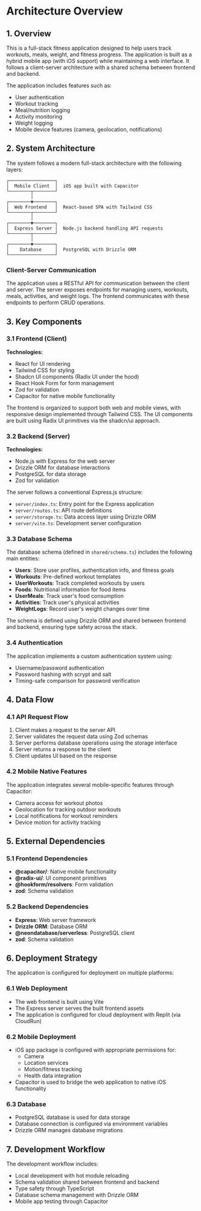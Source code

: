 # Architecture Overview

## 1. Overview

This is a full-stack fitness application designed to help users track workouts, meals, weight, and fitness progress. The application is built as a hybrid mobile app (with iOS support) while maintaining a web interface. It follows a client-server architecture with a shared schema between frontend and backend.

The application includes features such as:
- User authentication
- Workout tracking
- Meal/nutrition logging
- Activity monitoring
- Weight logging
- Mobile device features (camera, geolocation, notifications)

## 2. System Architecture

The system follows a modern full-stack architecture with the following layers:

```
┌─────────────────┐
│  Mobile Client  │  iOS app built with Capacitor
└────────┬────────┘
         │
┌────────▼────────┐
│  Web Frontend   │  React-based SPA with Tailwind CSS
└────────┬────────┘
         │
┌────────▼────────┐
│  Express Server │  Node.js backend handling API requests
└────────┬────────┘
         │
┌────────▼────────┐
│    Database     │  PostgreSQL with Drizzle ORM
└─────────────────┘
```

### Client-Server Communication

The application uses a RESTful API for communication between the client and server. The server exposes endpoints for managing users, workouts, meals, activities, and weight logs. The frontend communicates with these endpoints to perform CRUD operations.

## 3. Key Components

### 3.1 Frontend (Client)

**Technologies:**
- React for UI rendering
- Tailwind CSS for styling
- Shadcn UI components (Radix UI under the hood)
- React Hook Form for form management
- Zod for validation
- Capacitor for native mobile functionality

The frontend is organized to support both web and mobile views, with responsive design implemented through Tailwind CSS. The UI components are built using Radix UI primitives via the shadcn/ui approach.

### 3.2 Backend (Server)

**Technologies:**
- Node.js with Express for the web server
- Drizzle ORM for database interactions
- PostgreSQL for data storage
- Zod for validation

The server follows a conventional Express.js structure:
- `server/index.ts`: Entry point for the Express application
- `server/routes.ts`: API route definitions
- `server/storage.ts`: Data access layer using Drizzle ORM
- `server/vite.ts`: Development server configuration

### 3.3 Database Schema

The database schema (defined in `shared/schema.ts`) includes the following main entities:

- **Users**: Store user profiles, authentication info, and fitness goals
- **Workouts**: Pre-defined workout templates
- **UserWorkouts**: Track completed workouts by users
- **Foods**: Nutritional information for food items
- **UserMeals**: Track user's food consumption
- **Activities**: Track user's physical activities
- **WeightLogs**: Record user's weight changes over time

The schema is defined using Drizzle ORM and shared between frontend and backend, ensuring type safety across the stack.

### 3.4 Authentication

The application implements a custom authentication system using:
- Username/password authentication
- Password hashing with scrypt and salt
- Timing-safe comparison for password verification

## 4. Data Flow

### 4.1 API Request Flow

1. Client makes a request to the server API
2. Server validates the request data using Zod schemas
3. Server performs database operations using the storage interface
4. Server returns a response to the client
5. Client updates UI based on the response

### 4.2 Mobile Native Features

The application integrates several mobile-specific features through Capacitor:
- Camera access for workout photos
- Geolocation for tracking outdoor workouts
- Local notifications for workout reminders
- Device motion for activity tracking

## 5. External Dependencies

### 5.1 Frontend Dependencies

- **@capacitor/**: Native mobile functionality
- **@radix-ui/**: UI component primitives
- **@hookform/resolvers**: Form validation
- **zod**: Schema validation

### 5.2 Backend Dependencies

- **Express**: Web server framework
- **Drizzle ORM**: Database ORM
- **@neondatabase/serverless**: PostgreSQL client
- **zod**: Schema validation

## 6. Deployment Strategy

The application is configured for deployment on multiple platforms:

### 6.1 Web Deployment

- The web frontend is built using Vite
- The Express server serves the built frontend assets
- The application is configured for cloud deployment with Replit (via CloudRun)

### 6.2 Mobile Deployment

- iOS app package is configured with appropriate permissions for:
  - Camera
  - Location services
  - Motion/fitness tracking
  - Health data integration
- Capacitor is used to bridge the web application to native iOS functionality

### 6.3 Database

- PostgreSQL database is used for data storage
- Database connection is configured via environment variables
- Drizzle ORM manages database migrations

## 7. Development Workflow

The development workflow includes:
- Local development with hot module reloading
- Schema validation shared between frontend and backend
- Type safety through TypeScript
- Database schema management with Drizzle ORM
- Mobile app testing through Capacitor